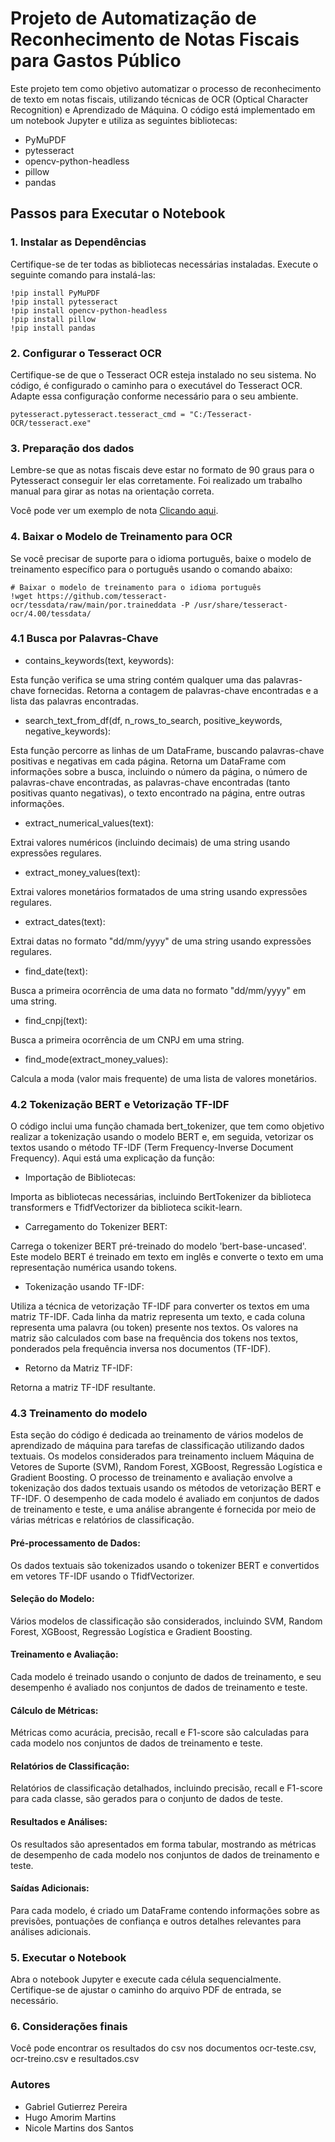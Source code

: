 # Projeto de Automatização de Reconhecimento de Notas Fiscais para Gastos Público

Este projeto tem como objetivo automatizar o processo de reconhecimento de texto em notas fiscais, utilizando técnicas de OCR (Optical Character Recognition) e Aprendizado de Máquina. O código está implementado em um notebook Jupyter e utiliza as seguintes bibliotecas:

- PyMuPDF
- pytesseract
- opencv-python-headless
- pillow
- pandas

## Passos para Executar o Notebook

### 1. Instalar as Dependências

Certifique-se de ter todas as bibliotecas necessárias instaladas. Execute o seguinte comando para instalá-las:

```
!pip install PyMuPDF
!pip install pytesseract
!pip install opencv-python-headless
!pip install pillow
!pip install pandas

```
### 2. Configurar o Tesseract OCR

Certifique-se de que o Tesseract OCR esteja instalado no seu sistema. No código, é configurado o caminho para o executável do Tesseract OCR. Adapte essa configuração conforme necessário para o seu ambiente.

```
pytesseract.pytesseract.tesseract_cmd = "C:/Tesseract-OCR/tesseract.exe"
```

### 3. Preparação dos dados
Lembre-se que as notas fiscais deve estar no formato de 90 graus para o Pytesseract conseguir ler elas corretamente. Foi realizado um trabalho manual para girar as notas na orientação correta.

Você pode ver um exemplo de nota [Clicando aqui](https://github.com/nicolemartins7/nibi/blob/main/exemplo_nota_rotacionada.pdf).



### 4. Baixar o Modelo de Treinamento para OCR
Se você precisar de suporte para o idioma português, baixe o modelo de treinamento específico para o português usando o comando abaixo:

```
# Baixar o modelo de treinamento para o idioma português
!wget https://github.com/tesseract-ocr/tessdata/raw/main/por.traineddata -P /usr/share/tesseract-ocr/4.00/tessdata/
```

### 4.1 Busca por Palavras-Chave

- contains_keywords(text, keywords):

Esta função verifica se uma string contém qualquer uma das palavras-chave fornecidas.
Retorna a contagem de palavras-chave encontradas e a lista das palavras encontradas.

- search_text_from_df(df, n_rows_to_search, positive_keywords, negative_keywords):

Esta função percorre as linhas de um DataFrame, buscando palavras-chave positivas e negativas em cada página.
Retorna um DataFrame com informações sobre a busca, incluindo o número da página, o número de palavras-chave encontradas, as palavras-chave encontradas (tanto positivas quanto negativas), o texto encontrado na página, entre outras informações.

- extract_numerical_values(text):

Extrai valores numéricos (incluindo decimais) de uma string usando expressões regulares.

- extract_money_values(text):

Extrai valores monetários formatados de uma string usando expressões regulares.

- extract_dates(text):

Extrai datas no formato "dd/mm/yyyy" de uma string usando expressões regulares.

- find_date(text):

Busca a primeira ocorrência de uma data no formato "dd/mm/yyyy" em uma string.

- find_cnpj(text):

Busca a primeira ocorrência de um CNPJ em uma string.

- find_mode(extract_money_values):

Calcula a moda (valor mais frequente) de uma lista de valores monetários.

### 4.2 Tokenização BERT e Vetorização TF-IDF

O código inclui uma função chamada bert_tokenizer, que tem como objetivo realizar a tokenização usando o modelo BERT e, em seguida, vetorizar os textos usando o método TF-IDF (Term Frequency-Inverse Document Frequency). Aqui está uma explicação da função:

- Importação de Bibliotecas:

Importa as bibliotecas necessárias, incluindo BertTokenizer da biblioteca transformers e TfidfVectorizer da biblioteca scikit-learn.

- Carregamento do Tokenizer BERT:

Carrega o tokenizer BERT pré-treinado do modelo 'bert-base-uncased'. Este modelo BERT é treinado em texto em inglês e converte o texto em uma representação numérica usando tokens.

- Tokenização usando TF-IDF:

Utiliza a técnica de vetorização TF-IDF para converter os textos em uma matriz TF-IDF.
Cada linha da matriz representa um texto, e cada coluna representa uma palavra (ou token) presente nos textos. Os valores na matriz são calculados com base na frequência dos tokens nos textos, ponderados pela frequência inversa nos documentos (TF-IDF).

- Retorno da Matriz TF-IDF:

Retorna a matriz TF-IDF resultante.

### 4.3 Treinamento do modelo

Esta seção do código é dedicada ao treinamento de vários modelos de aprendizado de máquina para tarefas de classificação utilizando dados textuais. Os modelos considerados para treinamento incluem Máquina de Vetores de Suporte (SVM), Random Forest, XGBoost, Regressão Logística e Gradient Boosting. O processo de treinamento e avaliação envolve a tokenização dos dados textuais usando os métodos de vetorização BERT e TF-IDF. O desempenho de cada modelo é avaliado em conjuntos de dados de treinamento e teste, e uma análise abrangente é fornecida por meio de várias métricas e relatórios de classificação.

#### Pré-processamento de Dados:

Os dados textuais são tokenizados usando o tokenizer BERT e convertidos em vetores TF-IDF usando o TfidfVectorizer.

#### Seleção do Modelo:

Vários modelos de classificação são considerados, incluindo SVM, Random Forest, XGBoost, Regressão Logística e Gradient Boosting.

#### Treinamento e Avaliação:

Cada modelo é treinado usando o conjunto de dados de treinamento, e seu desempenho é avaliado nos conjuntos de dados de treinamento e teste.

#### Cálculo de Métricas:

Métricas como acurácia, precisão, recall e F1-score são calculadas para cada modelo nos conjuntos de dados de treinamento e teste.

#### Relatórios de Classificação:

Relatórios de classificação detalhados, incluindo precisão, recall e F1-score para cada classe, são gerados para o conjunto de dados de teste.
#### Resultados e Análises:

Os resultados são apresentados em forma tabular, mostrando as métricas de desempenho de cada modelo nos conjuntos de dados de treinamento e teste.

#### Saídas Adicionais:

Para cada modelo, é criado um DataFrame contendo informações sobre as previsões, pontuações de confiança e outros detalhes relevantes para análises adicionais.

### 5. Executar o Notebook
Abra o notebook Jupyter e execute cada célula sequencialmente. Certifique-se de ajustar o caminho do arquivo PDF de entrada, se necessário.

### 6. Considerações finais

Você pode encontrar os resultados do csv nos documentos ocr-teste.csv, ocr-treino.csv e resultados.csv

### Autores

- Gabriel Gutierrez Pereira
- Hugo Amorim Martins
- Nicole Martins dos Santos

